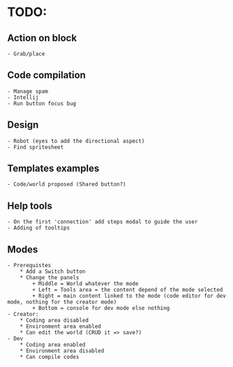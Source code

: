 # TODO:

## Action on block
    - Grab/place

## Code compilation 
    - Manage spam
    - Intellij
    - Run button focus bug

## Design
    - Robot (eyes to add the directional aspect)
    - Find spritesheet

## Templates examples
    - Code/world proposed (Shared button?)

## Help tools
    - On the first 'connection' add steps modal to guide the user
    - Adding of tooltips


## Modes
    - Prerequistes
        * Add a Switch button
        * Change the panels
            + Middle = World whatever the mode
            + Left = Tools area = the content depend of the mode selected
            + Right = main content linked to the mode (code editor for dev mode, nothing for the creator mode)
            + Bottom = console for dev mode else nothing
    - Creator: 
        * Coding area disabled
        * Environment area enabled
        * Can edit the world (CRUD it => save?)
    - Dev
        * Coding area enabled
        * Environment area disabled
        * Can compile codes